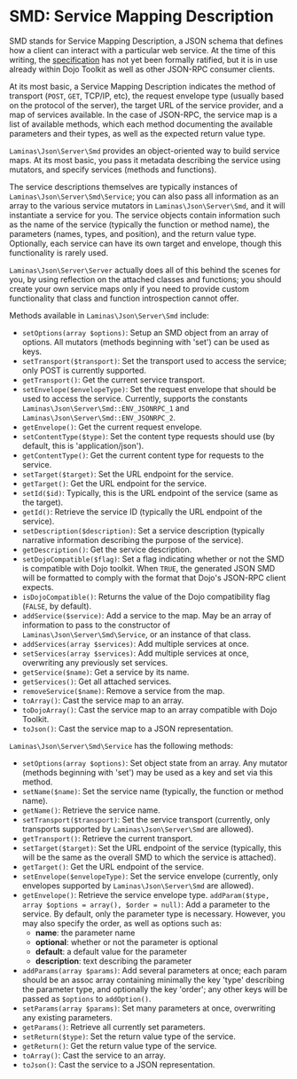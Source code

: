 # SMD: Service Mapping Description

SMD stands for Service Mapping Description, a JSON schema that defines how a
client can interact with a particular web service. At the time of this writing,
the [specification](http://www.jsonrpc.org/specification) has not yet been
formally ratified, but it is in use already within Dojo Toolkit as well as
other JSON-RPC consumer clients.

At its most basic, a Service Mapping Description indicates the method of
transport (`POST`, `GET`, TCP/IP, etc), the request envelope type (usually
based on the protocol of the server), the target URL of the service provider,
and a map of services available. In the case of JSON-RPC, the service map is a
list of available methods, which each method documenting the available
parameters and their types, as well as the expected return value type.

`Laminas\Json\Server\Smd` provides an object-oriented way to build service maps.
At its most basic, you pass it metadata describing the service using mutators,
and specify services (methods and functions).

The service descriptions themselves are typically instances of
`Laminas\Json\Server\Smd\Service`; you can also pass all information as an array
to the various service mutators in `Laminas\Json\Server\Smd`, and it will
instantiate a service for you. The service objects contain information such as
the name of the service (typically the function or method name), the parameters
(names, types, and position), and the return value type. Optionally, each
service can have its own target and envelope, though this functionality is
rarely used.

`Laminas\Json\Server\Server` actually does all of this behind the scenes for you,
by using reflection on the attached classes and functions; you should create
your own service maps only if you need to provide custom functionality that
class and function introspection cannot offer.

Methods available in `Laminas\Json\Server\Smd` include:

- `setOptions(array $options)`: Setup an SMD object from an array of options.
  All mutators (methods beginning with 'set') can be used as keys.
- `setTransport($transport)`: Set the transport used to access the service;
  only POST is currently supported.
- `getTransport()`: Get the current service transport.
- `setEnvelope($envelopeType)`: Set the request envelope that should be used to
  access the service.  Currently, supports the constants
  `Laminas\Json\Server\Smd::ENV_JSONRPC_1` and
  `Laminas\Json\Server\Smd::ENV_JSONRPC_2`.
- `getEnvelope()`: Get the current request envelope.
- `setContentType($type)`: Set the content type requests should use (by
  default, this is 'application/json').
- `getContentType()`: Get the current content type for requests to the service.
- `setTarget($target)`: Set the URL endpoint for the service.
- `getTarget()`: Get the URL endpoint for the service.
- `setId($id)`: Typically, this is the URL endpoint of the service (same as the
  target).
- `getId()`: Retrieve the service ID (typically the URL endpoint of the
  service).
- `setDescription($description)`: Set a service description (typically
  narrative information describing the purpose of the service).
- `getDescription()`: Get the service description.
- `setDojoCompatible($flag)`: Set a flag indicating whether or not the SMD is
  compatible with Dojo toolkit. When `TRUE`, the generated JSON SMD will be
  formatted to comply with the format that Dojo's JSON-RPC client expects.
- `isDojoCompatible()`: Returns the value of the Dojo compatibility flag
  (`FALSE`, by default).
- `addService($service)`: Add a service to the map. May be an array of
  information to pass to the constructor of `Laminas\Json\Server\Smd\Service`, or
  an instance of that class.
- `addServices(array $services)`: Add multiple services at once.
- `setServices(array $services)`: Add multiple services at once, overwriting
  any previously set services.
- `getService($name)`: Get a service by its name.
- `getServices()`: Get all attached services.
- `removeService($name)`: Remove a service from the map.
- `toArray()`: Cast the service map to an array.
- `toDojoArray()`: Cast the service map to an array compatible with Dojo
  Toolkit.
- `toJson()`: Cast the service map to a JSON representation.

`Laminas\Json\Server\Smd\Service` has the following methods:

- `setOptions(array $options)`: Set object state from an array. Any mutator
  (methods beginning with 'set') may be used as a key and set via this method.
- `setName($name)`: Set the service name (typically, the function or method
  name).
- `getName()`: Retrieve the service name.
- `setTransport($transport)`: Set the service transport (currently, only
  transports supported by `Laminas\Json\Server\Smd` are allowed).
- `getTransport()`: Retrieve the current transport.
- `setTarget($target)`: Set the URL endpoint of the service (typically, this
  will be the same as the overall SMD to which the service is attached).
- `getTarget()`: Get the URL endpoint of the service.
- `setEnvelope($envelopeType)`: Set the service envelope (currently, only
  envelopes supported by `Laminas\Json\Server\Smd` are allowed).
- `getEnvelope()`: Retrieve the service envelope type.
  `addParam($type, array $options = array(), $order = null)`: Add a parameter
  to the service. By default, only the parameter type is necessary. However,
  you may also specify the order, as well as options such as:
  - **name**: the parameter name
  - **optional**: whether or not the parameter is optional
  - **default**: a default value for the parameter
  - **description**: text describing the parameter
- `addParams(array $params)`: Add several parameters at once; each param should
  be an assoc array containing minimally the key 'type' describing the
  parameter type, and optionally the key 'order'; any other keys will be passed
  as `$options` to `addOption()`.
- `setParams(array $params)`: Set many parameters at once, overwriting any
  existing parameters.
- `getParams()`: Retrieve all currently set parameters.
- `setReturn($type)`: Set the return value type of the service.
- `getReturn()`: Get the return value type of the service.
- `toArray()`: Cast the service to an array.
- `toJson()`: Cast the service to a JSON representation.
